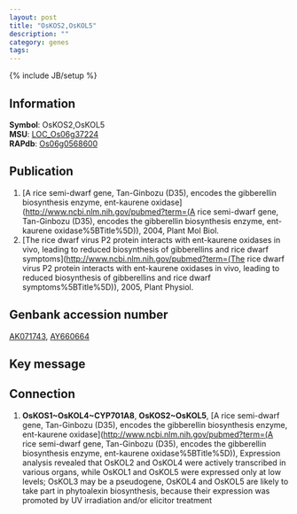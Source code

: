```yaml
---
layout: post
title: "OsKOS2,OsKOL5"
description: ""
category: genes
tags: 
---
```

{% include JB/setup %}

## Information
__Symbol__: OsKOS2,OsKOL5  
__MSU__: [LOC_Os06g37224](http://rice.plantbiology.msu.edu/cgi-bin/ORF_infopage.cgi?orf=LOC_Os06g37224)  
__RAPdb__: [Os06g0568600](http://rapdb.dna.affrc.go.jp/viewer/gbrowse_details/irgsp1?name=Os06g0568600)  

## Publication
1. [A rice semi-dwarf gene, Tan-Ginbozu (D35), encodes the gibberellin biosynthesis enzyme, ent-kaurene oxidase](http://www.ncbi.nlm.nih.gov/pubmed?term=(A rice semi-dwarf gene, Tan-Ginbozu (D35), encodes the gibberellin biosynthesis enzyme, ent-kaurene oxidase%5BTitle%5D)), 2004, Plant Mol Biol.
2. [The rice dwarf virus P2 protein interacts with ent-kaurene oxidases in vivo, leading to reduced biosynthesis of gibberellins and rice dwarf symptoms](http://www.ncbi.nlm.nih.gov/pubmed?term=(The rice dwarf virus P2 protein interacts with ent-kaurene oxidases in vivo, leading to reduced biosynthesis of gibberellins and rice dwarf symptoms%5BTitle%5D)), 2005, Plant Physiol.

## Genbank accession number
[AK071743](http://www.ncbi.nlm.nih.gov/nuccore/AK071743), [AY660664](http://www.ncbi.nlm.nih.gov/nuccore/AY660664)

## Key message

## Connection
1. __OsKOS1~OsKOL4~CYP701A8__, __OsKOS2~OsKOL5__, [A rice semi-dwarf gene, Tan-Ginbozu (D35), encodes the gibberellin biosynthesis enzyme, ent-kaurene oxidase](http://www.ncbi.nlm.nih.gov/pubmed?term=(A rice semi-dwarf gene, Tan-Ginbozu (D35), encodes the gibberellin biosynthesis enzyme, ent-kaurene oxidase%5BTitle%5D)),  Expression analysis revealed that OsKOL2 and OsKOL4 were actively transcribed in various organs, while OsKOL1 and OsKOL5 were expressed only at low levels; OsKOL3 may be a pseudogene, OsKOL4 and OsKOL5 are likely to take part in phytoalexin biosynthesis, because their expression was promoted by UV irradiation and/or elicitor treatment


